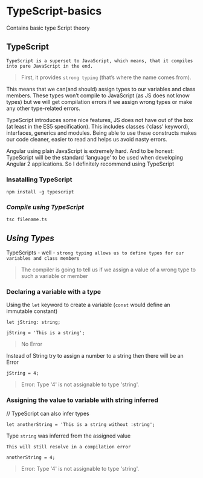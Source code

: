# TypeScript-basics
Contains basic type Script theory

## **TypeScript**
```
TypeScript is a superset to JavaScript, which means, that it compiles into pure JavaScript in the end.
```
>First, it provides `strong typing` (that’s where the name comes from).

This means that we can(and should) assign types to our variables and class members. These types won’t compile to
JavaScript (as JS does not know types) but we will get compilation errors if we assign wrong types or make any 
other type-related errors.

TypeScript introduces some nice features, JS does not have out of the box (at least
in the ES5 specification). This includes classes (‘class’ keyword), interfaces, generics and
modules. Being able to use these constructs makes our code cleaner, easier to read and
helps us avoid nasty errors.

Angular using plain JavaScript is extremely hard. And to be honest: TypeScript will be the
standard ‘language’ to be used when developing Angular 2 applications. So I definitely
recommend using TypeScript

### Insatalling TypeScript
```
npm install -g typescript
```

### ***Compile using TypeScript***

```
tsc filename.ts
```

## ***Using Types***
 TypeScripts - well - `strong typing allows us to define types for our variables and class members`
 >The compiler is going to tell us if we assign a value of a wrong type to such a variable or member
 
 ### Declaring a variable with a type
Using the `let` keyword to create a variable (`const` would define an immutable constant)
```
let jString: string;

jString = 'This is a string';
```
>No Error

Instead of String try to assign a number to a string then there will be an Error
```
jString = 4;
```
>Error: Type '4' is not assignable to type 'string'.

 ### Assigning the value to variable with string inferred
// TypeScript can also infer types
```
let anotherString = 'This is a string without :string'; 

```
 Type `string` was inferred from the assigned value
 
`This will still resolve in a compilation error`

```
anotherString = 4;
```

>Error: Type '4' is not assignable to type 'string'.
